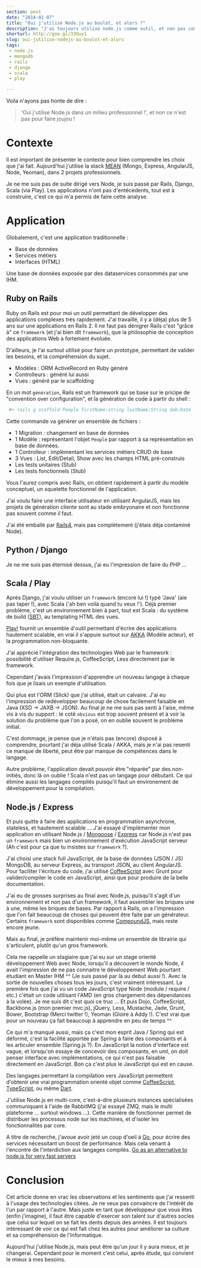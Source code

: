 ```yaml
---
section: post
date: "2014-01-07"
title: "Oui j'utilise Node.js au boulot, et alors ?"
description: "J'ai toujours utilise node.js comme outil, et non pas comme socle. Depuis 4 mois, je l'utilise vraiment voici mes retours d'expérience."
shorturl: http://goo.gl/33Ouy1
slug: oui-jutilise-nodejs-au-boulot-et-alors
tags:
 - node.js
 - mongodb
 - rails
 - django
 - scala
 - play

---
```


Voila n'ayons pas honte de dire : 

> 'Oui j'utilise Node.js dans un milieu professionnel !', et non ce n'est pas pour faire joujou !

# Contexte

Il est important de présenter le contexte pour bien comprendre les choix que j'ai fait. Aujourd'hui j'utilise la stack [MEAN](http://mean.io) (Mongo, Express, AngularJS, Node, Yeoman), dans 2 projets professionnels.

Je ne me suis pas de suite dirigé vers Node, je suis passé par Rails, Django, Scala (via Play). Les applications n'ont pas d'entécédents, tout est à construire, c'est ce qui m'a permis de faire cette analyse. 

# Application

Globalement, c'est une application traditionnelle :

  * Base de données
  * Services métiers
  * Interfaces (HTML)

Une base de données exposée par des dataservices consommés par une IHM.

## Ruby on Rails

Ruby on Rails est pour moi un outil permettant de développer des applications complexes très rapidement. J'ai travaillé, il y a (déja) plus de 5 ans sur une applications en Rails 2. Il ne faut pas dénigrer Rails c'est "grâce à" ce `framework` (et j'ai bien dit `framework`), que la philosophie de conception des applications Web a fortement évoluée.

D'ailleurs, je l'ai surtout utilisé pour faire un prototype, permettant de valider les besoins, et la compréhension du sujet.

  * Modèles : ORM ActiveRecord en Ruby généré
  * Controlleurs : généré lui aussi
  * Vues : généré par le scaffolding

En un mot `génération`, Rails est un framework qui se base sur le pricipe de "convention over configuration", et la génération de code à partir du shell :

```bash
 #> rails g scaffold People firstName:string lastName:String dob:Date
```

Cette commande va générer un ensemble de fichiers :

  * 1 Migration : changement en base de données
  * 1 Modèle : représentant l'objet `People` par rapport à sa représentation en base de données.
  * 1 Controlleur : implémentant les services métiers CRUD de base
  * 3 Vues : List, Edit/Detail, Show avec les champs HTML pré-construis 
  * Les tests unitaires (Stub)
  * Les tests fonctionnels (Stub)

Vous l'aurez compris avec Rails, on obtient rapidement à partir du modèle conceptuel, un squelette fonctionnel de l'application.

J'ai voulu faire une interface utilisateur en utilisant AngularJS, mais les projets de génération cliente sont au stade embryonaire et non fonctionne pas souvent comme il faut.

J'ai été emballé par [Rails4](http://rubyonrails.org/), mais pas complètement (j'étais déja contaminé Node).

## Python / Django

Je ne me suis pas éternisé dessus, j'ai eu l'impression de faire du PHP ...

## Scala / Play

Après Django, j'ai voulu utiliser un `framework` (encore lui !) typé 'Java' (aie pas taper !), avec Scala ('ah ben voilà quand tu veux !'). Déjà premier problème, c'est un environnement bien à part, tout est Scala : du système de build ([SBT](http://www.scala-sbt.org/)), au templating HTML des vues.

[Play!](http://www.playframework.com/) fournit un ensemble d'outil permettant d'écrire des applications hautement scalable, en vrai il s'appuie surtout sur [AKKA](http://akka.io) (Modèle acteur), et la programmation non-bloquante.

J'ai apprécié l'intégration des technologies Web par le framework : possibilité d'utiliser Require.js, CoffeeScript, Less directement par le framework.

Cependant j'avais l'impression d'apprendre un nouveau langage à chaque fois que je lisais un exemple d'utilisation.

Qui plus est l'ORM (Slick) que j'ai utilisé, était un calvaire. J'ai eu l'impression de redévelopper beaucoup de chose facilement faisable en Java (XSD -> JAXB -> JSON). Au final je ne me suis pas senti à l'aise, même vis à vis du support : le coté `obvious` est trop souvent présent et à voir la solution du problème que l'on a posé, on en oublie souvent le problème initial.

C'est dommage, je pense que je n'étais pas (encore) disposé à comprendre, pourtant j'ai déja utilisé Scala / AKKA, mais je n'ai pas resenti ce manque de liberté, peut être par manque de compétences dans le langage. 

Autre problème, l'application devait pouvoir être "réparée" par des non-initiés, donc là on oublie ! Scala n'est pas un langage pour débutant. Ce qui élimine aussi les langages compilés puisqu'il faut un environement de développement pour la compilation.

## Node.js / Express

Et puis quitte à faire des applications en programmation asynchrone, stateless, et hautement scalable ... J'ai essayé d'implémenter mon application en utilisant Node.js / [Mongoose](http://mongoosejs.com/) / [Express](http://expressjs.com/) car Node.js n'est pas un `framework` mais bien un environnement d'exécution JavaScript serveur (Ah c'est pour ça que tu insistes sur `framework` ?).

J'ai choisi une stack full JavaScript, de la base de données (JSON / JS) MongoDB, au serveur Express, au transport JSON, au client AngularJS. Pour faciliter l'écriture du code, j'ai utilisé [CoffeeScript](http://coffeescript.org/) avec Grunt pour valider/compiler le code en JavaScript, ainsi que pour produire de la belle documentation.

J'ai eu de grosses surprises au final avec Node.js, puisqu'il s'agit d'un environnement et non pas d'un framework, il faut assembler les briques une à une, même les briques de bases. Par rapport à Rails, on a l'impression que l'on fait beaucoup de choses qui peuvent être faite par un générateur. Certains `framework` sont disponibles comme [CompoundJS](http://compoundjs.com/), mais reste encore jeune.

Mais au final, je préfère maintenir moi-même un ensemble de librairie qui s'articulent, plutôt qu'un gros framework.

Cela me rappelle un stagiaire que j'ai eu sur un stage orienté développement Web avec Node, lorsqu'il a découvert le monde Node, il avait l'impression de ne pas connaitre le développement Web pourtant étudiant en Master IHM ^^ (Je suis passé par là au debut aussi !). Avec la sortie de nouvelles choses tous les jours, c'est vraiment intéressant. La première fois que j'ai vu un code JavaScript type Node (module / require / etc.) c'était un code utilisant l'AMD (en gros chargement des dépendances à la volée). Je me suis dit c'est quoi ce truc ... Et puis Dojo, CoffeeScript, Backbone.js (mon premier mvc.js), jQuery, Less, Mustache, Jade, Grunt, Bower, Bootstrap (Merci twitter !), Yeoman (Gloire à Addy !). C'est vrai que pour un nouveau ça fait beaucoup à apprendre en peu de temps ^^

Ce qui m'a manqué aussi, mais ça c'est mon esprit Java / Spring qui est déformé, c'est la facilité apportée par Spring à faire des composants et à les articuler ensemble (Spring.js ?). En JavaScript la notion d'interface est vague, et lorsqu'on essaye de concevoir des composants, en uml, on doit penser interface avec implémentations, ce qui n'est pas faisable directement en JavaScript. Bon ça c'est plus le JavaScript qui est en cause. 

Des langages permettant la compilation vers JavaScript permettent d'obtenir une vrai programmation orienté objet comme [CoffeeScript](http://coffeescript.org/), [TypeScript](http://www.typescriptlang.org/), ou même [Dart](https://www.dartlang.org/).

J'utilise Node.js en multi-core, c'est-à-dire plusieurs instances spécialisées communiquant à l'aide de RabbitMQ (j'ai essayé ZMQ, mais le multi plateforme ... surtout windows ...). Cette manière de fonctionner permet de distribuer les processus node sur les machines, et d'isoler les fonctionnalités par core.

A titre de recherche, j'avoue avoir jeté un coup d'oeil à [Go](http://golang.org/), pour écrire des services nécessitant un boost de performance. Mais cela venant à l'encontre de l'interdiction aux langages compilés. [Go as an alternative to node.js for very fast servers](http://blog.safariflow.com/2013/02/22/go-as-an-alternative-to-node-js-for-very-fast-servers/)

# Conclusion

Cet article donne en vrac les observations et les sentiments que j'ai ressenti à l'usage des technologies citées. Je ne veux pas convaincre de l'intérêt de l'un par rapport à l'autre. Mais juste en tant que développeur que vous êtes (enfin j'imagine), il faut être capable d'exercer son talent sur d'autres socles que celui sur lequel on se fait les dents depuis des années.
Il est toujours intéressant de voir ce qui est fait chez les autres pour améliorer sa culture et sa compréhension de l'Informatique.

Aujourd'hui j'utilise Node.js, mais peut être qu'un jour il y aura mieux, et je changerai. Cependant pour le moment c'est celui, après étude, qui convient le mieux à mes besoins.

